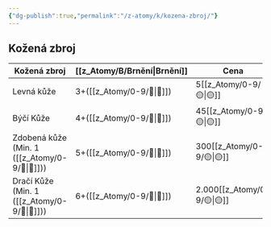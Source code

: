 ```yaml
---
{"dg-publish":true,"permalink":"/z-atomy/k/kozena-zbroj/"}
---
```


## Kožená zbroj

| **Kožená zbroj**              | **[[z_Atomy/B/Brnění\|Brnění]]** | **Cena** |
| ----------------------------- | -------------- | -------- |
| Levná kůže                    | 3+([[z_Atomy/0-9/🎯\|🎯]])      | 5[[z_Atomy/0-9/🟡\|🟡]]      |
| Býčí Kůže                     | 4+([[z_Atomy/0-9/🎯\|🎯]])      | 45[[z_Atomy/0-9/🟡\|🟡]]     |
| Zdobená kůže (Min. 1 ([[z_Atomy/0-9/💪\|💪]])) | 5+([[z_Atomy/0-9/🎯\|🎯]])      | 300[[z_Atomy/0-9/🟡\|🟡]]    |
| Dračí Kůže (Min. 1 ([[z_Atomy/0-9/💪\|💪]]))   | 6+([[z_Atomy/0-9/🎯\|🎯]])      | 2.000[[z_Atomy/0-9/🟡\|🟡]]  |
